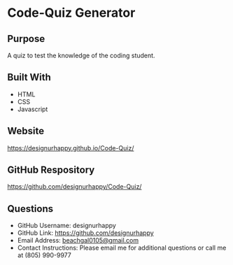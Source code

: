 # Code-Quiz Generator

## Purpose
A quiz to test the knowledge of the coding student.

## Built With
* HTML
* CSS
* Javascript

## Website
https://designurhappy.github.io/Code-Quiz/

## GitHub Respository
https://github.com/designurhappy/Code-Quiz/


## Questions
* GitHub Username: designurhappy
* GitHub Link: https://github.com/designurhappy
* Email Address: beachgal0105@gmail.com
* Contact Instructions: Please email me for additional questions or call me at (805) 990-9977

